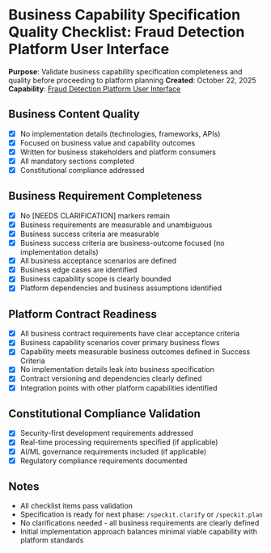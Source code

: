 # Business Capability Specification Quality Checklist: Fraud Detection Platform User Interface

**Purpose**: Validate business capability specification completeness and quality before proceeding to platform planning
**Created**: October 22, 2025
**Capability**: [Fraud Detection Platform User Interface](../spec.md)

## Business Content Quality

- [x] No implementation details (technologies, frameworks, APIs)
- [x] Focused on business value and capability outcomes
- [x] Written for business stakeholders and platform consumers
- [x] All mandatory sections completed
- [x] Constitutional compliance addressed

## Business Requirement Completeness

- [x] No [NEEDS CLARIFICATION] markers remain
- [x] Business requirements are measurable and unambiguous
- [x] Business success criteria are measurable
- [x] Business success criteria are business-outcome focused (no implementation details)
- [x] All business acceptance scenarios are defined
- [x] Business edge cases are identified
- [x] Business capability scope is clearly bounded
- [x] Platform dependencies and business assumptions identified

## Platform Contract Readiness

- [x] All business contract requirements have clear acceptance criteria
- [x] Business capability scenarios cover primary business flows
- [x] Capability meets measurable business outcomes defined in Success Criteria
- [x] No implementation details leak into business specification
- [x] Contract versioning and dependencies clearly defined
- [x] Integration points with other platform capabilities identified

## Constitutional Compliance Validation

- [x] Security-first development requirements addressed
- [x] Real-time processing requirements specified (if applicable)
- [x] AI/ML governance requirements included (if applicable)
- [x] Regulatory compliance requirements documented

## Notes

- All checklist items pass validation
- Specification is ready for next phase: `/speckit.clarify` or `/speckit.plan`
- No clarifications needed - all business requirements are clearly defined
- Initial implementation approach balances minimal viable capability with platform standards
